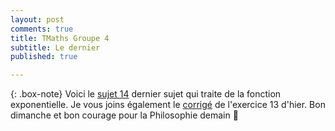 ```yaml
---
layout: post
comments: true
title: TMaths Groupe 4
subtitle: Le dernier
published: true

---
```




{: .box-note}
Voici le [sujet 14](https://github.com/raveluz/raveluz.github.io/blob/master/pdf/Jour14.pdf) dernier sujet qui traite de la fonction exponentielle.
Je vous joins également le [corrigé](https://github.com/raveluz/raveluz.github.io/blob/master/pdf/Correction.Jour13.pdf) de l'exercice 13 d'hier. Bon dimanche et bon courage pour la Philosophie demain :punch:
